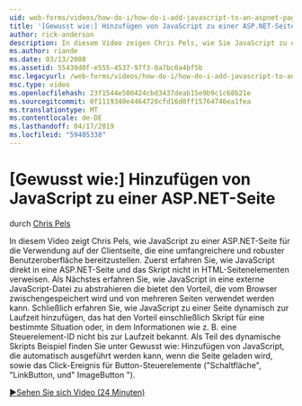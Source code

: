 ```yaml
---
uid: web-forms/videos/how-do-i/how-do-i-add-javascript-to-an-aspnet-page
title: '[Gewusst wie:] Hinzufügen von JavaScript zu einer ASP.NET-Seite | Microsoft-Dokumentation'
author: rick-anderson
description: In diesem Video zeigen Chris Pels, wie Sie JavaScript zu einer ASP.NET-Seite für die Verwendung auf der Clientseite, die eine umfangreichere und robuster benutzererfahrung enthalten...
ms.author: riande
ms.date: 03/13/2008
ms.assetid: 55439d0f-e555-4537-97f3-0a7bc0a4bf5b
msc.legacyurl: /web-forms/videos/how-do-i/how-do-i-add-javascript-to-an-aspnet-page
msc.type: video
ms.openlocfilehash: 23f1544e500424cbd3437deab15e9b9c1c68b21e
ms.sourcegitcommit: 0f1119340e4464720cfd16d0ff15764746ea1fea
ms.translationtype: MT
ms.contentlocale: de-DE
ms.lasthandoff: 04/17/2019
ms.locfileid: "59405338"
---
```

# <a name="how-do-i-add-javascript-to-an-aspnet-page"></a>[Gewusst wie:] Hinzufügen von JavaScript zu einer ASP.NET-Seite

durch [Chris Pels](https://twitter.com/chrispels)

In diesem Video zeigt Chris Pels, wie JavaScript zu einer ASP.NET-Seite für die Verwendung auf der Clientseite, die eine umfangreichere und robuster Benutzeroberfläche bereitzustellen. Zuerst erfahren Sie, wie JavaScript direkt in eine ASP.NET-Seite und das Skript nicht in HTML-Seitenelementen verweisen. Als Nächstes erfahren Sie, wie JavaScript in eine externe JavaScript-Datei zu abstrahieren die bietet den Vorteil, die vom Browser zwischengespeichert wird und von mehreren Seiten verwendet werden kann. Schließlich erfahren Sie, wie JavaScript zu einer Seite dynamisch zur Laufzeit hinzufügen, das hat den Vorteil einschließlich Skript für eine bestimmte Situation oder, in dem Informationen wie z. B. eine Steuerelement-ID nicht bis zur Laufzeit bekannt. Als Teil des dynamische Skripts Beispiel finden Sie unter Gewusst wie: Hinzufügen von JavaScript, die automatisch ausgeführt werden kann, wenn die Seite geladen wird, sowie das Click-Ereignis für Button-Steuerelemente ("Schaltfläche", "LinkButton, und" ImageButton ").

[&#9654;Sehen Sie sich Video (24 Minuten)](https://channel9.msdn.com/Blogs/ASP-NET-Site-Videos/how-do-i-add-javascript-to-an-aspnet-page)

